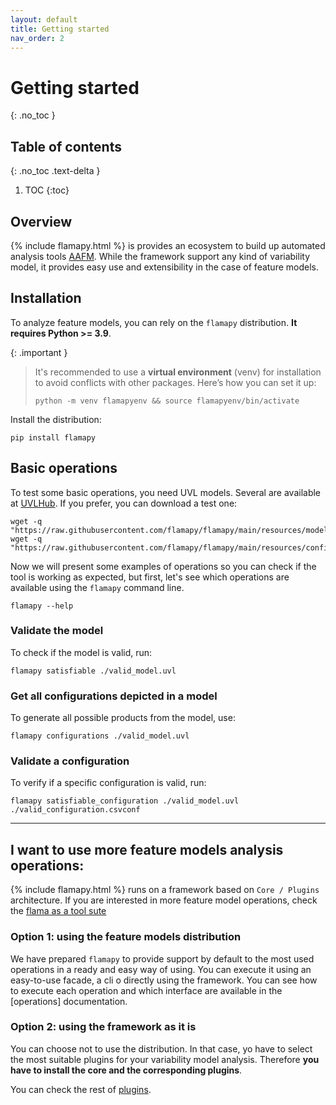 ```yaml
---
layout: default
title: Getting started
nav_order: 2
---
```


# Getting started
{: .no_toc }

## Table of contents
{: .no_toc .text-delta }

1. TOC
{:toc}

## Overview
{% include flamapy.html %} is provides an ecosystem to build up automated analysis tools [AAFM](https://doi.org/10.1145/3336294.3342373). While the framework support any kind of variability model, it provides easy use and extensibility in the case of feature models. 

## <i class="fa-solid fa-laptop"></i> Installation
To analyze feature models, you can rely on the `flamapy` distribution. **It requires Python >= 3.9**.  

{: .important }
> It's recommended to use a **virtual environment** (venv) for installation to avoid conflicts with other packages. Here’s how you can set it up:
> ```
> python -m venv flamapyenv && source flamapyenv/bin/activate
> ```   

Install the distribution:

```
pip install flamapy
```

## <i class="fa-solid fa-toolbox"></i> Basic operations

To test some basic operations, you need UVL models. Several are available at [UVLHub](https://www.uvlhub.io). If you prefer, you can download a test one:

```
wget -q "https://raw.githubusercontent.com/flamapy/flamapy/main/resources/models/simple/valid_model.uvl"
wget -q "https://raw.githubusercontent.com/flamapy/flamapy/main/resources/configurations/valid_configuration.csvconf"
```

Now we will present some examples of operations so you can check if the tool is working as expected, but first, let's see which operations are available using the `flamapy` command line.

```
flamapy --help
```

### Validate the model

To check if the model is valid, run:

```
flamapy satisfiable ./valid_model.uvl
```

### Get all configurations depicted in a model

To generate all possible products from the model, use:

```
flamapy configurations ./valid_model.uvl
```

### Validate a configuration

To verify if a specific configuration is valid, run:

```
flamapy satisfiable_configuration ./valid_model.uvl ./valid_configuration.csvconf
```
---

## <i class="fa-solid fa-magnifying-glass-chart"></i> I want to use more feature models analysis operations:

{% include flamapy.html %} runs on a framework based on `Core / Plugins` architecture. If you are interested in more feature model operations, check the [flama as a tool sute](/analysis)

### Option 1: using the feature models distribution

We have prepared `flamapy` to provide support by default to the most used operations in a ready and easy way of using. You can execute it using an easy-to-use facade, a cli o directly using the framework. You can see how to execute each operation and which interface are available in the [operations] documentation.

### Option 2: using the framework as it is

You can choose not to use the distribution. In that case, yo have to select the most suitable plugins for your variability model analysis. Therefore **you have to install the core and the corresponding plugins**.

You can check the rest of [plugins]({{site.baseurl}}/framework/plugins).

